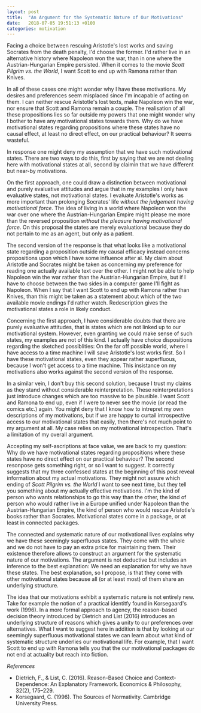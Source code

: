 ```yaml
---
layout: post
title:  "An Argument for the Systematic Nature of Our Motivations"
date:   2018-07-05 19:51:13 +0100
categories: motivation
---
```


Facing a choice between rescuing Aristotle's lost works and saving Socrates from the death penalty, I'd choose the former. I'd rather live in an alternative history where Napoleon won the war, than in one where the Austrian-Hungarian Empire persisted. When it comes to the movie *Scott Pilgrim vs. the World*, I want Scott to end up with Ramona rather than Knives.

In all of these cases one might wonder why I have these motivations. My desires and preferences seem misplaced since I'm incapable of acting on them. I can neither rescue Aristotle's lost texts, make Napoleon win the war, nor ensure that Scott and Ramona remain a couple. The realisation of all these propositions lies so far outside my powers that one might wonder why I bother to have any motivational states towards them. Why do we have motivational states regarding propositions where these states have no causal effect, at least no direct effect, on our practical behaviour? It seems wasteful.

In response one might deny my assumption that we have such motivational states. There are two ways to do this, first by saying that we are not dealing here with motivational states at all, second by claimin that we have different but near-by motivations.

On the first approach, one could draw a distinction between motivational and purely evaluative attitudes and argue that in my examples I only have evaluative states, not motivational states. I evaluate Aristotle's works as more important than prolonging Socrates' life *without the judgement having motivational force*. The idea of living in a world where Napoleon won the war over one where the Austrian-Hungarian Empire might please me more than the reversed proposition *without the pleasure having motivational force*. On this proposal the states are merely evaluational because they do not pertain to me as an agent, but only as a patient.

The second version of the response is that what looks like a motivational state regarding a proposition outside my causal efficacy instead concerns propositions upon which I have some influence after al. My claim about Aristotle and Socrates might be taken as concerning my preference for reading one actually available text over the other. I might not be able to help Napoleon win the war rather than the Austrian-Hungarian Empire, but if I have to choose between the two sides in a computer game I'll fight as Napoleon. When I say that I want Scott to end up with Ramona rather than Knives, than this might be taken as a statement about which of the two available movie endings I'd rather watch. Redescription gives the motivational states a role in likely conduct.

Concerning the first approach, I have considerable doubts that there are purely evaluative attitudes, that is states which are not linked up to our motivational system. However, even granting we could make sense of such states, my examples are not of this kind. I actually have choice dispositions regarding the sketched possiblities: On the far off possible world, where I have access to a time machine I will save Aristotle's lost works first. So I have these motivational states, even they appear rather superfluous, because I won't get access to a time machine. This insistance on my motivations also works against the second version of the response.

In a similar vein, I don't buy this second solution, because I trust my claims as they stand without considerable reinterpretation. These reinterpretations just introduce changes which are too massive to be plausible. I want Scott and Ramona to end up, even if I were to never see the movie (or read the comics etc.) again. You might deny that I know how to intrepret my own descriptions of my motivations, but if we are happy to curtail introspective access to our motivational states that easily, then there's not much point to my argument at all. My case relies on my motivational introspection. That's a limitation of my overall argument.

Accepting my self-ascriptions at face value, we are back to my question: Why do we have motivational states regarding propositions where these states have no direct effect on our practical behaviour? The second resonpose gets something right, or so I want to suggest. It correctly suggests that my three confessed states at the beginning of this post reveal information about my actual motivations. They might not assure which ending of *Scott Pilgrim vs. the World* I want to see next time, but they tell you something about my actually effective motivations. I'm the kind of person who wants relationships to go this way than the other, the kind of person who would rather live in a Europe unified under Napoleon than the Austrian-Hungarian Empire, the kind of person who would rescue Aristotle's books rather than Socrates. Motivational states come in a package, or at least in connected packages.

The connected and systematic nature of our motivational lives explains why we have these seemingly superfluous states. They come with the whole and we do not have to pay an extra price for maintaining them. Their existence therefore allows to construct an argument for the systematic nature of our motivations. The argument is not deductive but includes an inference to the best explanation: We need an explanation for why we have these states. The best explanation, so I propose, is that they come with other motivational states because all (or at least most) of them share an underlying structure. 

The idea that our motivations exhibit a systematic nature is not entirely new. Take for example the notion of a practical identitfy found in Korsegaard's work (1996). In a more formal approach to agency, the reason-based decision theory introduced by Dietrich and List (2016) introduces an underlying structure of reasons which gives a unity to our preferences over alternatives. What I want to suggest here in addition is that by looking at our seemingly superfluous motivational states we can learn about what kind of systematic structure underlies our motivational life. For example, that I want Scott to end up with Ramona tells you that the our motivational packages do not end at actuality but reach into fiction.

*References*
- Dietrich, F., & List, C. (2016). Reason-Based Choice and Context-Dependence: An Explanatory Framework. Economics & Philosophy, 32(2), 175–229.
- Korsegaard, C. (1996). The Sources of Normativity. Cambridge University Press.